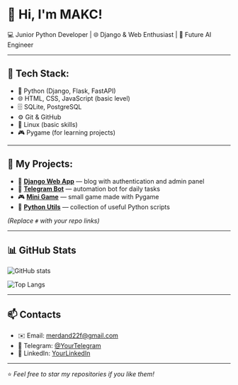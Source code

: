 # 👋 Hi, I'm MAKC!

💻 Junior Python Developer | 🌐 Django & Web Enthusiast | 🚀 Future AI Engineer  

---

## 🧰 Tech Stack:
- 🐍 Python (Django, Flask, FastAPI)
- 🌐 HTML, CSS, JavaScript (basic level)
- 🗄️ SQLite, PostgreSQL
- ⚙️ Git & GitHub
- 🐧 Linux (basic skills)
- 🎮 Pygame (for learning projects)

---

## 📌 My Projects:
- 🔗 **[Django Web App](#)** — blog with authentication and admin panel  
- 🤖 **[Telegram Bot](#)** — automation bot for daily tasks  
- 🎮 **[Mini Game](#)** — small game made with Pygame  
- 🧹 **[Python Utils](#)** — collection of useful Python scripts  

*(Replace `#` with your repo links)*  

---

## 📊 GitHub Stats
![GitHub stats](https://github-readme-stats.vercel.app/api?username=Merdan&show_icons=true&theme=tokyonight)  

![Top Langs](https://github-readme-stats.vercel.app/api/top-langs/?username=Merdan&layout=compact&theme=tokyonight)  

---

## 📫 Contacts
- ✉️ Email: merdand22f@gmail.com  
- 💬 Telegram: [@YourTelegram](https://t.me/Mo_cryy)  
- 🔗 LinkedIn: [YourLinkedIn]()  

---

⭐️ *Feel free to star my repositories if you like them!*  
